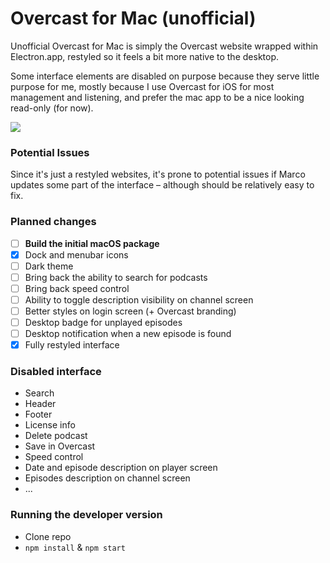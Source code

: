 # Overcast for Mac (unofficial)

Unofficial Overcast for Mac is simply the Overcast website wrapped within
Electron.app, restyled so it feels a bit more native to the desktop.

Some interface elements are disabled on purpose because they serve little
purpose for me, mostly because I use Overcast for iOS for most management and listening, and prefer the mac app to be a nice looking read-only (for now).

![](https://cloud.githubusercontent.com/assets/34213/18970143/64c909d8-8690-11e6-8b06-8e5ad37feb11.png)

### Potential Issues

Since it's just a restyled websites, it's prone to potential issues if Marco
updates some part of the interface – although should be relatively easy to fix.

### Planned changes

- [ ] **Build the initial macOS package**
- [x] Dock and menubar icons
- [ ] Dark theme
- [ ] Bring back the ability to search for podcasts
- [ ] Bring back speed control
- [ ] Ability to toggle description visibility on channel screen
- [ ] Better styles on login screen (+ Overcast branding)
- [ ] Desktop badge for unplayed episodes
- [ ] Desktop notification when a new episode is found
- [x] Fully restyled interface

### Disabled interface

- Search
- Header
- Footer
- License info
- Delete podcast
- Save in Overcast
- Speed control
- Date and episode description on player screen
- Episodes description on channel screen
- ...

### Running the developer version

- Clone repo
- `npm install` & `npm start`
